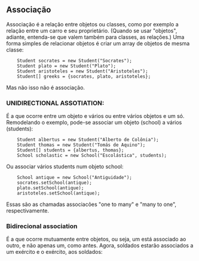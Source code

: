 ## Associação
Associação é a relação entre objetos ou classes, como por exemplo a relação entre um carro e seu proprietário.
(Quando se usar "objetos", adiante, entenda-se que valem também para classes, as relações.) Uma forma simples 
de relacionar objetos é criar um array de objetos de mesma classe:  
```
    Student socrates = new Student("Socrates");
    Student plato = new Student("Plato");
    Student aristoteles = new Student("Aristoteles");
    Student[] greeks = {socrates, plato, aristoteles};
```
Mas não isso não é associação.  
### UNIDIRECTIONAL ASSOTIATION:
É a que ocorre entre um objeto e vários ou entre vários objetos e um só. Remodelando o exemplo,
pode-se associar um objeto (school) a vários (students):
```
    Student albertus = new Student("Alberto de Colônia");
    Student thomas = new Student("Tomás de Aquino");
    Student[] students = {albertus, thomas};
    School scholastic = new School("Escolástica", students);
```
Ou associar vários students num objeto school:
```
    School antique = new School("Antiguidade");
    socrates.setSchool(antique);
    plato.setSchool(antique);
    aristoteles.setSchool(antique);
```
Essas são as chamadas associacões "one to many" e "many to one", respectivamente.
### Bidirecional association
É a que ocorre mutuamente entre objetos, ou seja, um está associado ao outro, e não apenas um, como antes.
Agora, soldados estarão associados a um exército e o exército, aos soldados:
